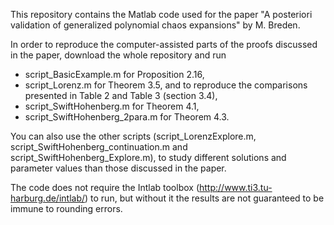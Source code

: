 This repository contains the Matlab code used for the paper "A posteriori validation of generalized polynomial chaos expansions" by M. Breden.

In order to reproduce the computer-assisted parts of the proofs discussed in the paper, download the whole repository and run
* script_BasicExample.m for Proposition 2.16, 
* script_Lorenz.m  for Theorem 3.5, and to reproduce the comparisons presented in Table 2 and Table 3 (section 3.4),
* script_SwiftHohenberg.m for Theorem 4.1,
* script_SwiftHohenberg_2para.m for Theorem 4.3.

You can also use the other scripts (script_LorenzExplore.m, script_SwiftHohenberg_continuation.m and script_SwiftHohenberg_Explore.m), to study different solutions and parameter values than those discussed in the paper.

The code does not require the Intlab toolbox (http://www.ti3.tu-harburg.de/intlab/) to run, but without it the results are not guaranteed to be immune to rounding errors.
